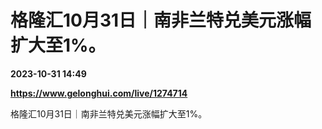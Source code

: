 # 格隆汇10月31日｜南非兰特兑美元涨幅扩大至1%。

**2023-10-31 14:49**

**https://www.gelonghui.com/live/1274714**

格隆汇10月31日｜南非兰特兑美元涨幅扩大至1%。